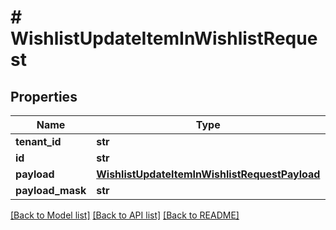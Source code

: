 # # WishlistUpdateItemInWishlistRequest


## Properties 


Name | Type | Description | Notes
------------ | ------------- | ------------- | -------------
**tenant_id**| **str** |   |
**id**| **str** |   |
**payload**| [**WishlistUpdateItemInWishlistRequestPayload**](WishlistUpdateItemInWishlistRequestPayload.md) |   |
**payload_mask**| **str** |   |


[[Back to Model list]](../../README.md#models) [[Back to API list]](../../README.md#endpoints) [[Back to README]](../../README.md)

